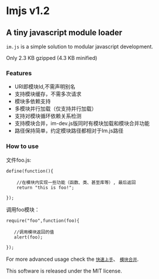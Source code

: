 # Imjs v1.2
## A tiny javascript module loader

`im.js` is a simple solution to modular javascript development.

Only 2.3 KB gzipped (4.3 KB minified)

### Features
 * URI即模块Id,不需声明别名
 * 支持模块缓存，不需多次请求
 * 模块多依赖支持
 * 多模块并行加载（仅支持并行加载）
 * 支持对模块循环依赖关系检测
 * 支持模块合并，im-dev.js版同时有模块加载和模块合并功能
 * 路径保持简单，约定模块路径都相对于Im.js路径

### How to use
文件foo.js:

    define(function(){

        //在模块内实现一些功能（函数、类、甚至库等）, 最后返回 
        return "this is foo!";
  
    });

调用foo模块：

    require("foo",function(foo){

       //调用模块返回的值
       alert(foo);
  
    });


For more advanced usage check the [`快速上手`](http://fengdi.github.com/imjs/test.html)、
[`模块合并`](https://github.com/fengdi/imjs/wiki/%E6%A8%A1%E5%9D%97%E5%90%88%E5%B9%B6%E5%8A%9F%E8%83%BD%E8%AF%B4%E6%98%8E).

This software is released under the MIT license.

